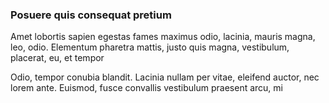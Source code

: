 ### Posuere quis consequat pretium

Amet lobortis sapien egestas fames maximus odio, lacinia, mauris magna, leo, odio. Elementum pharetra mattis, justo quis magna, vestibulum, placerat, eu, et tempor

Odio, tempor conubia blandit. Lacinia nullam per vitae, eleifend auctor, nec lorem ante. Euismod, fusce convallis vestibulum praesent arcu, mi


